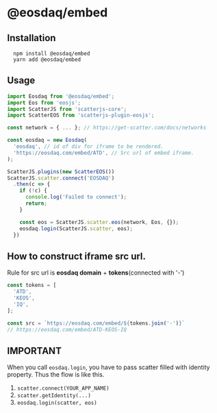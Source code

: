 # @eosdaq/embed

## Installation
```
  npm install @eosdaq/embed
  yarn add @eosdaq/embed
```

## Usage

```javascript
import Eosdaq from '@eosdaq/embed';
import Eos from 'eosjs';
import ScatterJS from 'scatterjs-core';
import ScatterEOS from 'scatterjs-plugin-eosjs';

const network = { ... }; // https://get-scatter.com/docs/networks

const eosdaq = new Eosdaq(
  'eosdaq', // id of div for iframe to be rendered.
  'https://eosdaq.com/embed/ATD', // Src url of embed iframe.
);

ScatterJS.plugins(new ScatterEOS())
ScatterJS.scatter.connect('EOSDAQ')
  .then(c => {
    if (!c) {
      console.log('Failed to connect');
      return;
    }

    const eos = ScatterJS.scatter.eos(network, Eos, {});  
    eosdaq.login(ScatterJS.scatter, eos);
  })
```

## How to construct iframe src url.

Rule for src url is **eosdaq domain** + **tokens**(connected with '-')

```javascript
const tokens = [
  'ATD',
  'KEOS',
  'IQ',
];

const src = `https://eosdaq.com/embed/${tokens.join('-')}`
// https://eosdaq.com/embed/ATD-KEOS-IQ
```

## IMPORTANT
When you call `eosdaq.login`, you have to pass scatter filled with identity property.
Thus the flow is like this.
1. `scatter.connect(YOUR_APP_NAME)`
2. `scatter.getIdentity(...)`
3. `eosdaq.login(scatter, eos)`
